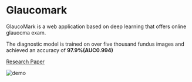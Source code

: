 # Glaucomark
GlaucoMark is a web application based on deep learning that offers online glauocma exam.

The diagnostic model is trained on over five thousand fundus images and achieved an accuracy of **97.9%(AUC0.994)**


[Research Paper](https://s3.us-west-2.amazonaws.com/secure.notion-static.com/0dfa6bd5-879b-4ab5-9a42-5a245a590af0/Glaucomark_research_paper.pdf?X-Amz-Algorithm=AWS4-HMAC-SHA256&X-Amz-Content-Sha256=UNSIGNED-PAYLOAD&X-Amz-Credential=AKIAT73L2G45EIPT3X45%2F20211118%2Fus-west-2%2Fs3%2Faws4_request&X-Amz-Date=20211118T083504Z&X-Amz-Expires=86400&X-Amz-Signature=47b137d5955c95a181da0e80c716fe7c65f01e57a0aa1c286bce301a63c629ed&X-Amz-SignedHeaders=host&response-content-disposition=filename%20%3D%22Glaucomark%2520research%2520paper.pdf%22&x-id=GetObject)

![demo](https://user-images.githubusercontent.com/57343372/135970564-dd9fa4fe-51bd-4e5a-907c-8ffef754526a.gif)
